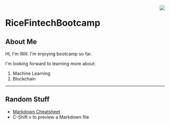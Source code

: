<img src="https://upload.wikimedia.org/wikipedia/commons/b/bc/Rice_Owls_logo.svg" style="float:right" />

# RiceFintechBootcamp

## About Me
Hi, I'm Will. I'm enjoying bootcamp so far. 

I'm looking forward to learning more about:

1. Machine Learning
2. Blockchain

---

## Random Stuff

* [Markdown Cheatsheet](https://github.com/adam-p/markdown-here/wiki/Markdown-Cheatsheet)
* C-Shift v to preview a Markdown file